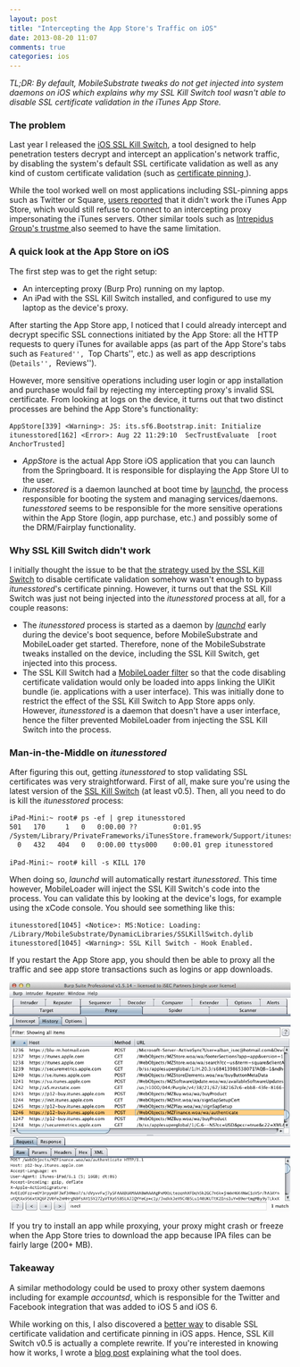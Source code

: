 ```yaml
---
layout: post
title: "Intercepting the App Store's Traffic on iOS"
date: 2013-08-20 11:07
comments: true
categories: ios
---
```



_TL;DR: By default, MobileSubstrate tweaks do not get injected into system
daemons on iOS which explains why my SSL Kill Switch tool wasn't able to
disable SSL certificate validation in the iTunes App Store._


### The problem

Last year I released the [iOS SSL Kill Switch][killswitch-gh], a tool designed
to help penetration testers decrypt and intercept an application's network
traffic, by disabling the system's default SSL certificate validation as well
as any kind of custom certificate validation (such as [certificate pinning
][killswitch-slides]).

While the tool worked well on most applications including SSL-pinning apps
such as Twitter or Square, [users reported][killswitch-issue] that it didn't
work the iTunes App Store, which would still refuse to connect to an
intercepting proxy impersonating the iTunes servers. Other similar tools such
as [Intrepidus Group's trustme ][intrepidus-blog] also seemed to have the same
limitation.


### A quick look at the App Store on iOS

The first step was to get the right setup:

* An intercepting proxy (Burp Pro) running on my laptop.
* An iPad with the SSL Kill Switch installed, and configured to use my laptop as the device's proxy.

After starting the App Store app, I noticed that I could already intercept and
decrypt specific SSL connections initiated by the App Store: all the HTTP requests
to query iTunes for available apps (as part of the App Store's tabs such as
``Featured'', ``Top Charts'', etc.) as well as app descriptions (``Details'',
``Reviews'').

However, more sensitive operations including user login or app installation
and purchase would fail by rejecting my intercepting proxy's invalid SSL
certificate. From looking at logs on the device, it turns out that two
distinct processes are behind the App Store's functionality:

    AppStore[339] <Warning>: JS: its.sf6.Bootstrap.init: Initialize
    itunesstored[162] <Error>: Aug 22 11:29:10  SecTrustEvaluate  [root AnchorTrusted]

* _AppStore_ is the actual App Store iOS application that you can launch
from the Springboard. It is responsible for displaying the App Store UI
to the user.
* _itunesstored_ is a daemon launched at boot time by [launchd][launchd-wiki],
the process responsible for booting the system and managing services/daemons.
_tunesstored_ seems to be responsible for the more sensitive operations
within the App Store (login, app purchase, etc.) and possibly some of the
DRM/Fairplay functionality.


### Why SSL Kill Switch didn't work

I initially thought the issue to be that [the strategy used by the SSL Kill
Switch][killswitch-slides] to disable certificate validation somehow wasn't
enough to bypass _itunesstored_'s certificate pinning.
However, it turns out that the SSL Kill Switch was just not being injected
into the _itunesstored_ process at all, for a couple reasons:

* The _itunesstored_ process is started as a daemon by [_launchd_][launchd-wiki]
early during the device's boot sequence, before MobileSubstrate and MobileLoader
get started. Therefore, none of the MobileSubstrate tweaks installed on the device,
including the SSL Kill Switch, get injected into this process.
* The SSL Kill Switch had a [MobileLoader filter][mobileloader-wiki] so that
the code disabling certificate validation would only be loaded into apps
linking the UIKit bundle (ie. applications with a user interface). This was
initially done to restrict the effect of the SSL Kill Switch to App Store apps
only. However, _itunesstored_ is a daemon that doesn't have a user interface,
hence the filter prevented MobileLoader from injecting the SSL Kill Switch
into the process.


### Man-in-the-Middle on _itunesstored_

After figuring this out, getting _itunesstored_ to stop validating SSL
certificates was very straightforward.
First of all, make sure you're using the latest version of the [SSL Kill
Switch][killswitch-gh] (at least v0.5). Then, all you need to do is kill the
_itunesstored_ process:

    iPad-Mini:~ root# ps -ef | grep itunesstored
    501   170     1   0   0:00.00 ??         0:01.95 /System/Library/PrivateFrameworks/iTunesStore.framework/Support/itunesstored
      0   432   404   0   0:00.00 ttys000    0:00.01 grep itunesstored

    iPad-Mini:~ root# kill -s KILL 170

When doing so, _launchd_ will automatically restart _itunesstored_. This time
however, MobileLoader will inject the SSL Kill Switch's code into the
process. You can validate this by looking at the device's logs, for example
using the xCode console. You should see something like this:

    itunesstored[1045] <Notice>: MS:Notice: Loading: /Library/MobileSubstrate/DynamicLibraries/SSLKillSwitch.dylib
    itunesstored[1045] <Warning>: SSL Kill Switch - Hook Enabled.

If you restart the App Store app, you should then be able to proxy all the
traffic and see app store transactions such as logins or app downloads.

![](/images/posts/burp_app_store.png)

If you try to install an app while proxying, your proxy might crash or freeze
when the App Store tries to download the app because IPA files can be fairly
large (200+ MB).


### Takeaway

A similar methodology could be used to proxy other system daemons including
for example _accountsd_, which is responsible for the Twitter and Facebook
integration that was added to iOS 5 and iOS 6.

While working on this, I also discovered a [better way][killswitch-v5] to
disable SSL certificate validation and certificate pinning in iOS apps.
Hence, SSL Kill Switch v0.5 is actually a complete rewrite. If you're interested
in knowing how it works, I wrote a [blog post][killswitch-v5] explaining what the
tool does.



[killswitch-issue]: https://github.com/iSECPartners/ios-ssl-kill-switch/issues/6
[killswitch-slides]: http://media.blackhat.com/bh-us-12/Turbo/Diquet/BH_US_12_Diqut_Osborne_Mobile_Certificate_Pinning_Slides.pdf
[killswitch-gh]: https://github.com/iSECPartners/ios-ssl-kill-switch
[intrepidus-blog]: http://intrepidusgroup.com/insight/2013/01/scorched-earth-how-to-really-disable-certificate-verification-on-ios/
[mobileloader-wiki]: http://iphonedevwiki.net/index.php/MobileSubstrate#MobileLoader
[launchd-wiki]: http://en.wikipedia.org/wiki/Launchd
[killswitch-v5]: /blog/2013/08/20/ios-ssl-kill-switch-v0-dot-5-released/

